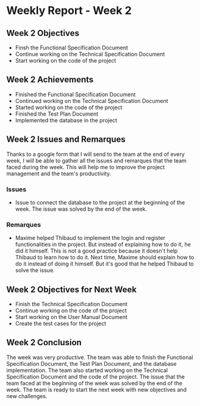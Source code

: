# Weekly Report - Week 2

## Week 2 Objectives

- Finsh the Functional Specification Document
- Continue working on the Technical Specification Document
- Start working on the code of the project


## Week 2 Achievements

- Finished the Functional Specification Document
- Continued working on the Technical Specification Document
- Started working on the code of the project
- Finished the Test Plan Document
- Implemented the database in the project

## Week 2 Issues and Remarques

Thanks to a google form that I will send to the team at the end of every week, I will be able to gather all the issues and remarques that the team faced during the week. This will help me to improve the project management and the team's productivity.

### Issues

- Issue to connect the database to the project at the beginning of the week. The issue was solved by the end of the week.

### Remarques

-  Maxime helped Thibaud to implement the login and register functionalities in the project. But instead of explaining how to do it, he did it himself. This is not a good practice because it doesn't help Thibaud to learn how to do it. Next time, Maxime should explain how to do it instead of doing it himself. But it's good that he helped Thibaud to solve the issue.



## Week 2 Objectives for Next Week

- Finish the Technical Specification Document
- Continue working on the code of the project
- Start working on the User Manual Document
- Create the test cases for the project

## Week 2 Conclusion

The week was very productive. The team was able to finish the Functional Specification Document, the Test Plan Document, and the database implementation. The team also started working on the Technical Specification Document and the code of the project. The issue that the team faced at the beginning of the week was solved by the end of the week. The team is ready to start the next week with new objectives and new challenges.

